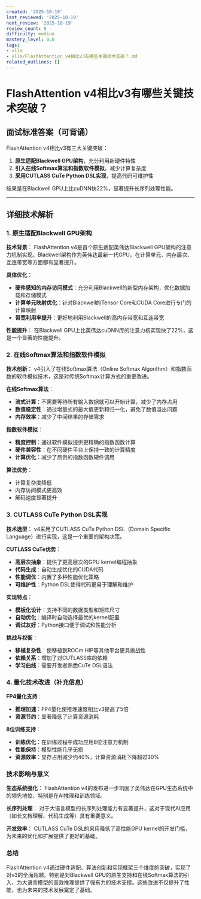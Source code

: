 ```yaml
---
created: '2025-10-19'
last_reviewed: '2025-10-19'
next_review: '2025-10-19'
review_count: 0
difficulty: medium
mastery_level: 0.0
tags:
- vllm
- vllm/FlashAttention_v4相比v3有哪些关键技术突破？.md
related_outlines: []
---
```


# FlashAttention v4相比v3有哪些关键技术突破？

## 面试标准答案（可背诵）

FlashAttention v4相比v3有三大关键突破：
1. **原生适配Blackwell GPU架构**，充分利用新硬件特性
2. **引入在线Softmax算法和指数软件模拟**，减少计算复杂度
3. **采用CUTLASS CuTe Python DSL实现**，提高代码可维护性

结果是在Blackwell GPU上比cuDNN快22%，显著提升长序列处理性能。

---

## 详细技术解析

### 1. 原生适配Blackwell GPU架构

**技术背景**：
FlashAttention v4是首个原生适配英伟达Blackwell GPU架构的注意力机制实现。Blackwell架构作为英伟达最新一代GPU，在计算单元、内存层次、互连带宽等方面都有显著提升。

**具体优化**：
- **硬件感知的内存访问模式**：充分利用Blackwell的新型内存架构，优化数据加载和存储模式
- **计算单元映射优化**：针对Blackwell的Tensor Core和CUDA Core进行专门的计算映射
- **带宽利用率提升**：更好地利用Blackwell的高内存带宽和互连带宽

**性能提升**：
在Blackwell GPU上比英伟达cuDNN库的注意力核实现快了22%，这是一个显著的性能提升。

### 2. 在线Softmax算法和指数软件模拟

**技术创新**：
v4引入了在线Softmax算法（Online Softmax Algorithm）和指数函数的软件模拟技术，这是对传统Softmax计算方式的重要改进。

**在线Softmax算法**：
- **流式计算**：不需要等待所有输入数据就可以开始计算，减少了内存占用
- **数值稳定性**：通过增量式的最大值更新和归一化，避免了数值溢出问题
- **内存效率**：减少了中间结果的存储需求

**指数软件模拟**：
- **精度控制**：通过软件模拟提供更精确的指数函数计算
- **硬件兼容性**：在不同硬件平台上保持一致的计算精度
- **计算优化**：减少了昂贵的指数函数硬件调用

**算法优势**：
- 计算复杂度降低
- 内存访问模式更高效
- 解码速度显著提升

### 3. CUTLASS CuTe Python DSL实现

**技术选型**：
v4采用了CUTLASS CuTe Python DSL（Domain Specific Language）进行实现，这是一个重要的架构决策。

**CUTLASS CuTe优势**：
- **高层次抽象**：提供了更高层次的GPU kernel编程抽象
- **代码生成**：自动生成优化的CUDA代码
- **性能调优**：内置了多种性能优化策略
- **可维护性**：Python DSL使得代码更易于理解和维护

**实现特点**：
- **模板化设计**：支持不同的数据类型和矩阵尺寸
- **自动优化**：编译时自动选择最优的kernel配置
- **调试友好**：Python接口便于调试和性能分析

**挑战与权衡**：
- **移植复杂性**：使移植到ROCm HIP等其他平台更具挑战性
- **依赖关系**：增加了对CUTLASS库的依赖
- **学习曲线**：需要开发者熟悉CuTe DSL语法

### 4. 量化技术改进（补充信息）

**FP4量化支持**：
- **推理加速**：FP4量化使推理速度相比v3提高了5倍
- **资源节约**：显著降低了计算资源消耗

**8位训练支持**：
- **训练优化**：在训练过程中成功应用8位注意力机制
- **性能保持**：模型性能几乎无损
- **资源效率**：显存占用减少约40%，计算资源消耗下降超过30%

### 技术影响与意义

**生态系统强化**：
FlashAttention v4的发布进一步巩固了英伟达在GPU生态系统中的领先地位，特别是在AI推理和训练领域。

**长序列处理**：
对于大语言模型的长序列处理能力有显著提升，这对于现代AI应用（如长文档理解、代码生成等）具有重要意义。

**开发效率**：
CUTLASS CuTe DSL的采用降低了高性能GPU kernel的开发门槛，为未来的优化和扩展提供了更好的基础。

### 总结

FlashAttention v4通过硬件适配、算法创新和实现框架三个维度的突破，实现了对v3的全面超越。特别是对Blackwell GPU的原生支持和在线Softmax算法的引入，为大语言模型的高效推理提供了强有力的技术支撑。这些改进不仅提升了性能，也为未来的技术发展奠定了基础。
